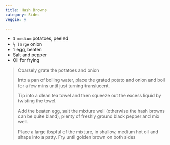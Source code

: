 ```yaml
---
title: Hash Browns 
category: Sides
veggie: y

--- 
```

* `3 medium` potatoes, peeled
* `½ large` onion
* `1` egg, beaten
* Salt and pepper
* Oil for frying

> Coarsely grate the potatoes and onion 
>
> Into a pan of boiling water, place the grated potato and onion and boil for a few mins until just turning translucent.
>
> Tip into a clean tea towel and then squeeze out the excess liquid by twisting the towel. 
>
> Add the beaten egg, salt the mixture well (otherwise the hash browns can be quite bland), plenty of freshly ground black pepper and mix well.
>
> Place a large tbspful of the mixture, in shallow, medium hot oil and shape into a patty. Fry until golden brown on both sides